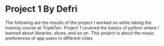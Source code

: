 # Project 1 By Defri
The following are the results of the project I worked on while taking the training course at TripleTen. Project 1 covered the basics of python where I learned about libraries, slices, and so on. This project is about the music preferences of app users in different cities
